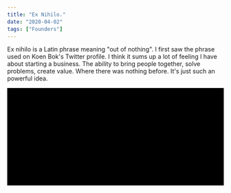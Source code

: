 ```yaml
---
title: "Ex Nihilo."
date: "2020-04-02"
tags: ["Founders"]
---
```


Ex nihilo is a Latin phrase meaning "out of nothing". I first saw the phrase used on Koen Bok's Twitter profile. I think it sums up a lot of feeling I have about starting a business. The ability to bring people together, solve problems, create value. Where there was nothing before. It's just such an powerful idea.

![Out of Nothing](images/exNihilo.jpg)
